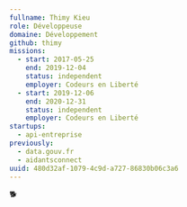 ```yaml
---
fullname: Thimy Kieu
role: Développeuse
domaine: Développement
github: thimy
missions:
  - start: 2017-05-25
    end: 2019-12-04
    status: independent
    employer: Codeurs en Liberté
  - start: 2019-12-06
    end: 2020-12-31
    status: independent
    employer: Codeurs en Liberté
startups:
  - api-entreprise
previously:
  - data.gouv.fr
  - aidantsconnect
uuid: 480d32af-1079-4c9d-a727-86830b06c3a6
---
```

🐕